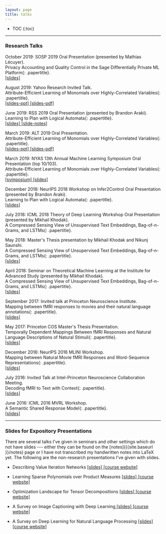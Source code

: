 ```yaml
---
layout: page
title: talks
---
```


* TOC
{:toc}

___

### Research Talks

October 2019: SOSP 2019 Oral Presentation (presented by Mathias Lécuyer).<br/>
<span>Privacy Accounting and Quality Control in the Sage Differentially Private ML Platform</span>{: .papertitle}.<br/> 
<a href="{{site.baseurl }}/talks/sosp19-slides.pdf" title="sosp19-slides">[slides]</a>

August 2019: Yahoo Research Invited Talk.<br/>
<span>Attribute-Efficient Learning of Monomials over Highly-Correlated Variables</span>{: .papertitle}.<br/> 
<a href="{{site.baseurl}}/talks/yahoo2019slides.pptx" title="yahoo-2019-slides"> [slides-ppt] </a> <a href="{{site.baseurl}}/talks/yahoo2019slides.pdf" title="nyas-ml-2019-slides"> [slides-pdf] </a>

June 2019: RSS 2019 Oral Presentation (presented by Brandon Araki).<br/> 
<span>Learning to Plan with Logical Automata</span>{: .papertitle}.<br/> 
<a href="{{site.baseurl }}/talks/RSS2019-Presentation.pdf" title="rss2019-slides"> [slides] </a> <a href="{{site.baseurl }}/talks/RSS2019-presentation-notes.pdf" title="rss2019-slide-notes"> [slide-notes] </a>

March 2019: ALT 2019 Oral Presentation.<br/> 
<span>Attribute-Efficient Learning of Monomials over Highly-Correlated Variables</span>{: .papertitle}.<br/> 
<a href="{{site.baseurl}}/talks/alt2019.pptx" title="nyas-ml-2019-slides"> [slides-ppt] </a> <a href="{{site.baseurl}}/talks/alt2019-slides.pdf" title="nyas-ml-2019-slides"> [slides-pdf] </a>

March 2019: NYAS 13th Annual Machine Learning Symposium Oral Presentation (top 10/103).<br/> 
<span>Attribute-Efficient Learning of Monomials over Highly-Correlated Variables</span>{: .papertitle}.<br/>
<a href="https://www.nyas.org/events/2019/13th-annual-machine-learning-symposium/?tab=agenda" title="nyas-ml-2019"> [symposium] </a> <a href="{{site.baseurl}}/talks/NYML-2019-slides.pdf" title="nyas-ml-2019-slides"> [slides] </a>

December 2018: NeurIPS 2018 Workshop on Infer2Control Oral Presentation (presented by Brandon Araki).<br/> 
<span>Learning to Plan with Logical Automata</span>{: .papertitle}.<br/> 
<a href="{{site.baseurl }}/talks/Learning-to-Plan-with-Logical-Automata.pdf" title="infer2control-slides">[slides]</a>

July 2018: ICML 2018 Theory of Deep Learning Workshop Oral Presentation (presented by Mikhail Khodak).<br/> 
<span>A Compressed Sensing View of Unsupervised Text Embeddings, Bag-of-n-Grams, and LSTMs</span>{: .papertitle}. 

May 2018: Master's Thesis presentation by Mikhail Khodak and Nikunj Saunshi.<br/> 
<span>A Compressed Sensing View of Unsupervised Text Embeddings, Bag-of-n-Grams, and LSTMs</span>{: .papertitle}.<br/> 
<a href="{{site.baseurl }}/talks/iclr18_slides.pdf" title="iclr18_masters">[slides]</a>

April 2018: Seminar on Theoretical Machine Learning at the Institute for Advanced Study (presented by Mikhail Khodak).<br/> 
<span>A Compressed Sensing View of Unsupervised Text Embeddings, Bag-of-n-Grams, and LSTMs</span>{: .papertitle}.<br/> 
<a href="{{site.baseurl }}/talks/iclr18_at_algml_slides.pdf" title="iclr18_IAS">[slides]</a>

September 2017: Invited talk at Princeton Neuroscience Institute.<br/> 
<span>Mapping between fMRI responses to movies and their natural language annotations</span>{: .papertitle}.<br/> 
<a href="{{site.baseurl }}/talks/PNI_Sept17.pdf" title="PNI_sept17">[slides]</a>

May 2017: Princeton COS Master's Thesis Presentation.<br/> 
<span>Temporally Dependent Mappings Between fMRI Responses and Natural Language Descriptions of Natural Stimuli</span>{: .papertitle}.<br/> 
<a href="{{site.baseurl }}/talks/MSE_presentation_may10.pdf" title="masters_thesis">[slides]</a>

December 2016: NeurIPS 2016 MLINI Workshop.<br/> 
<span>Mapping between Natural Movie fMRI Responses and Word-Sequence Representations</span>{: .papertitle}.<br/> 
<a href="{{site.baseurl }}/talks/NIPS2016_kiranvodrahalli_presentation.pdf" title="ssrm_nips16">[slides]</a>

July 2016: Invited Talk at Intel-Princeton Neuroscience Collaboration Meeting.<br/> 
<span>Decoding fMRI to Text with Context</span>{: .papertitle}. <br/>
<a href="{{site.baseurl }}/talks/intel-pni_sherlock_july16.pdf" title="intel-pni">[slides]</a>

June 2016: ICML 2016 MVRL Workshop.<br/> 
<span>A Semantic Shared Response Model</span>{: .papertitle}.<br/> 
<a href="{{site.baseurl }}/talks/A_Semantic_Shared_Response_Model.pdf" title="srm_icml16">[slides]</a>

---

### Slides for Expository Presentations

There are several talks I've given in seminars and other settings which do not have slides --- either they can be found on the [notes]({{site.baseurl }}/notes) page or I have not transcribed my handwritten notes into LaTeX yet. The following are the non-research presentations I've given with slides. 

* Describing Value Iteration Networks <a href="{{site.baseurl }}/talks/VIN_presentation_RL_class.pdf" title="VIN_rl"> [slides] </a> [[course website]](https://ieor8100.github.io/rl/)

* Learning Sparse Polynomials over Product Measures <a href="{{site.baseurl }}/talks/learning-sparse-polynomials-presentation.pdf" title="andoni14"> [slides] </a> [[course website]](https://ilyaraz.org/static/class/)

* Optimization Landscape for Tensor Decompositions <a href="{{site.baseurl }}/talks/TensorDecompositionsELE538B_knv.pdf" title="landscape_tensor_decomp"> [slides] </a> [[course website]](http://www.princeton.edu/~yc5/ele538b_sparsity/)

* A Survey on Image Captioning with Deep Learning<a href="{{ site.baseurl }}/talks/598b_img_captions.pdf" title="598c_img_cap"> [slides] </a> [[course website]](http://3dvision.princeton.edu/courses/COS598/2015sp/)

* A Survey on Deep Learning for Natural Language Processing <a href="{{ site.baseurl }}/talks/598b_nlp_deep_learning.pdf" title="598c_nlp"> [slides] </a> [[course website]](http://3dvision.princeton.edu/courses/COS598/2015sp/)
